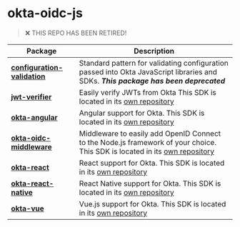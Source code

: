 # okta-oidc-js

> :x: THIS REPO HAS BEEN RETIRED! 

| Package                                                            | Description                                                                                   |
|--------------------------------------------------------------------|-----------------------------------------------------------------------------------------------|
| [**configuration-validation**](/packages/configuration-validation) | Standard pattern for validating configuration passed into Okta JavaScript libraries and SDKs. _**This package has been deprecated**_|
| [**jwt-verifier**](https://github.com/okta/okta-jwt-verifier-js)                         | Easily verify JWTs from Okta This SDK is located in its [own repository](https://github.com/okta/okta-angular) |
| [**okta-angular**](https://github.com/okta/okta-angular)                         | Angular support for Okta. This SDK is located in its [own repository](https://github.com/okta/okta-jwt-verifier-js)                                                                      |
| [**okta-oidc-middleware**](https://github.com/okta/okta-oidc-middleware)                   | Middleware to easily add OpenID Connect to the Node.js framework of your choice. This SDK is located in its [own repository](https://github.com/okta/okta-oidc-middleware)               |
| [**okta-react**](https://github.com/okta/okta-react)                             | React support for Okta. This SDK is located in its [own repository](https://github.com/okta/okta-react)                                                                        |
| [**okta-react-native**](https://github.com/okta/okta-react-native)               | React Native support for Okta. This SDK is located in its [own repository](https://github.com/okta/okta-react-native)                                                                 |
| [**okta-vue**](https://github.com/okta/okta-vue)                                 | Vue.js support for Okta. This SDK is located in its [own repository](https://github.com/okta/okta-vue)                                                                     |
